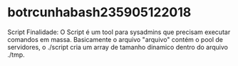 # botrcunhabash235905122018
Script
Finalidade:
O Script é um tool para sysadmins que precisam executar comandos em massa.
Basicamente o arquivo "arquivo" contém o pool de servidores, o ./script cria um array de tamanho dinamico dentro do
arquivo ./tmp.
